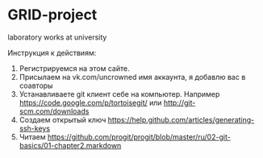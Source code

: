 GRID-project
============
laboratory works at university

Инструкция к действиям:
  1) Регистрируемся на этом сайте.
  2) Присылаем на vk.com/uncrowned имя аккаунта, я добавлю вас в соавторы
  3) Устанавливаете git клиент себе на компьютер. 
    Например https://code.google.com/p/tortoisegit/ или http://git-scm.com/downloads
  4) Создаем открытый ключ https://help.github.com/articles/generating-ssh-keys
  5) Читаем https://github.com/progit/progit/blob/master/ru/02-git-basics/01-chapter2.markdown
